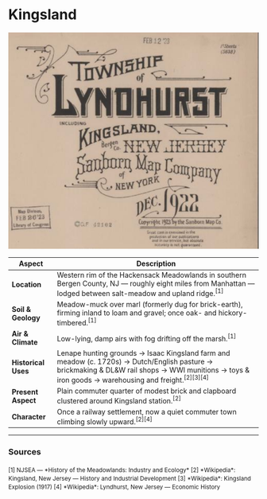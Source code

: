 # Kingsland

![Kingsland](../images/kingsland.png)

| **Aspect**         | **Description**                                                                                                                   |
|--------------------|-----------------------------------------------------------------------------------------------------------------------------------|
| **Location**       | Western rim of the Hackensack Meadowlands in southern Bergen County, NJ — roughly eight miles from Manhattan — lodged between salt-meadow and upland ridge.<sup>[1]</sup> |
| **Soil & Geology** | Meadow-muck over marl (formerly dug for brick-earth), firming inland to loam and gravel; once oak- and hickory-timbered.<sup>[1]</sup> |
| **Air & Climate**  | Low-lying, damp airs with fog drifting off the marsh.<sup>[1]</sup>                                                                 |
| **Historical Uses**| Lenape hunting grounds → Isaac Kingsland farm and meadow (c. 1720s) → Dutch/English pasture → brickmaking & DL&W rail shops → WWI munitions → toys & iron goods → warehousing and freight.<sup>[2][3][4]</sup> |
| **Present Aspect** | Plain commuter quarter of modest brick and clapboard clustered around Kingsland station.<sup>[2]</sup>                              |
| **Character**      | Once a railway settlement, now a quiet commuter town climbing slowly upward.<sup>[2][4]</sup>                                       |

---

### Sources

<small>  
[1] NJSEA — *History of the Meadowlands: Industry and Ecology*  
[2] *Wikipedia*: Kingsland, New Jersey — History and Industrial Development  
[3] *Wikipedia*: Kingsland Explosion (1917)  
[4] *Wikipedia*: Lyndhurst, New Jersey — Economic History  
</small>
